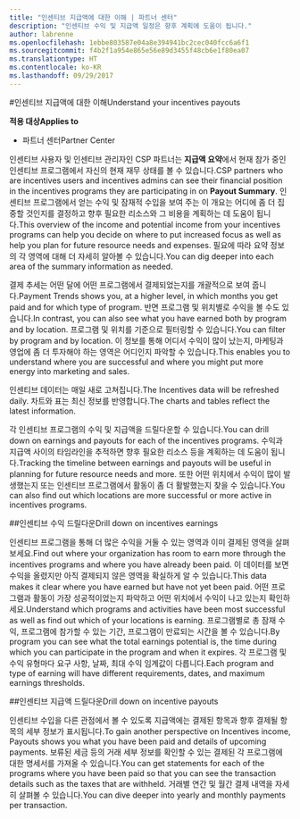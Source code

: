 ```yaml
---
title: "인센티브 지급액에 대한 이해 | 파트너 센터"
description: "인센티브 수익 및 지급액 일정은 향후 계획에 도움이 됩니다."
author: labrenne
ms.openlocfilehash: 1ebbe803587e04a8e394941bc2cec040fcc6a6f1
ms.sourcegitcommit: f4b2f1a954e865e56e89d3455f48cb6e1f80ea07
ms.translationtype: HT
ms.contentlocale: ko-KR
ms.lasthandoff: 09/29/2017
---
```

#<a name="understand-your-incentives-payouts"></a><span data-ttu-id="1623f-103">인센티브 지급액에 대한 이해</span><span class="sxs-lookup"><span data-stu-id="1623f-103">Understand your incentives payouts</span></span>

**<span data-ttu-id="1623f-104">적용 대상</span><span class="sxs-lookup"><span data-stu-id="1623f-104">Applies to</span></span>**

-  <span data-ttu-id="1623f-105">파트너 센터</span><span class="sxs-lookup"><span data-stu-id="1623f-105">Partner Center</span></span>


<span data-ttu-id="1623f-106">인센티브 사용자 및 인센티브 관리자인 CSP 파트너는 **지급액 요약**에서 현재 참가 중인 인센티브 프로그램에서 자신의 현재 재무 상태를 볼 수 있습니다.</span><span class="sxs-lookup"><span data-stu-id="1623f-106">CSP partners who are incentives users and incentives admins can see their financial position in the incentives programs they are participating in on **Payout Summary**.</span></span> <span data-ttu-id="1623f-107">인센티브 프로그램에서 얻는 수익 및 잠재적 수입을 보여 주는 이 개요는 어디에 좀 더 집중할 것인지를 결정하고 향후 필요한 리소스와 그 비용을 계획하는 데 도움이 됩니다.</span><span class="sxs-lookup"><span data-stu-id="1623f-107">This overview of the income and potential income from your incentives programs can help you decide on where to put increased focus as well as help you plan for future resource needs and expenses.</span></span> <span data-ttu-id="1623f-108">필요에 따라 요약 정보의 각 영역에 대해 더 자세히 알아볼 수 있습니다.</span><span class="sxs-lookup"><span data-stu-id="1623f-108">You can dig deeper into each area of the summary information as needed.</span></span> 

<span data-ttu-id="1623f-109">결제 추세는 어떤 달에 어떤 프로그램에서 결제되었는지를 개괄적으로 보여 줍니다.</span><span class="sxs-lookup"><span data-stu-id="1623f-109">Payment Trends shows you, at a higher level, in which months you get paid and for which type of program.</span></span> <span data-ttu-id="1623f-110">반면 프로그램 및 위치별로 수익을 볼 수도 있습니다.</span><span class="sxs-lookup"><span data-stu-id="1623f-110">In contrast, you can also see what you have earned both by program and by location.</span></span> <span data-ttu-id="1623f-111">프로그램 및 위치를 기준으로 필터링할 수 있습니다.</span><span class="sxs-lookup"><span data-stu-id="1623f-111">You can filter by program and by location.</span></span> <span data-ttu-id="1623f-112">이 정보를 통해 어디서 수익이 많이 났는지, 마케팅과 영업에 좀 더 투자해야 하는 영역은 어디인지 파악할 수 있습니다.</span><span class="sxs-lookup"><span data-stu-id="1623f-112">This enables you to understand where you are successful and where you might put more energy into marketing and sales.</span></span>

<span data-ttu-id="1623f-113">인센티브 데이터는 매일 새로 고쳐집니다.</span><span class="sxs-lookup"><span data-stu-id="1623f-113">The Incentives data will be refreshed daily.</span></span> <span data-ttu-id="1623f-114">차트와 표는 최신 정보를 반영합니다.</span><span class="sxs-lookup"><span data-stu-id="1623f-114">The charts and tables reflect the latest information.</span></span>

<span data-ttu-id="1623f-115">각 인센티브 프로그램의 수익 및 지급액을 드릴다운할 수 있습니다.</span><span class="sxs-lookup"><span data-stu-id="1623f-115">You can drill down on earnings and payouts for each of the incentives programs.</span></span> <span data-ttu-id="1623f-116">수익과 지급액 사이의 타임라인을 추적하면 향후 필요한 리소스 등을 계획하는 데 도움이 됩니다.</span><span class="sxs-lookup"><span data-stu-id="1623f-116">Tracking the timeline between earnings and payouts will be useful in planning for future resource needs and more.</span></span> <span data-ttu-id="1623f-117">또한 어떤 위치에서 수익이 많이 발생했는지 또는 인센티브 프로그램에서 활동이 좀 더 활발했는지 찾을 수 있습니다.</span><span class="sxs-lookup"><span data-stu-id="1623f-117">You can also find out which locations are more successful or more active in incentives programs.</span></span> 

##<a name="drill-down-on-incentives-earnings"></a><span data-ttu-id="1623f-118">인센티브 수익 드릴다운</span><span class="sxs-lookup"><span data-stu-id="1623f-118">Drill down on incentives earnings</span></span>

<span data-ttu-id="1623f-119">인센티브 프로그램을 통해 더 많은 수익을 거둘 수 있는 영역과 이미 결제된 영역을 살펴보세요.</span><span class="sxs-lookup"><span data-stu-id="1623f-119">Find out where your organization has room to earn more through the incentives programs and where you have already been paid.</span></span> <span data-ttu-id="1623f-120">이 데이터를 보면 수익을 올렸지만 아직 결제되지 않은 영역을 확실하게 알 수 있습니다.</span><span class="sxs-lookup"><span data-stu-id="1623f-120">This data makes it clear where you have earned but have not yet been paid.</span></span>  <span data-ttu-id="1623f-121">어떤 프로그램과 활동이 가장 성공적이었는지 파악하고 어떤 위치에서 수익이 나고 있는지 확인하세요.</span><span class="sxs-lookup"><span data-stu-id="1623f-121">Understand which programs and activities have been most successful as well as find out which of your locations is earning.</span></span> <span data-ttu-id="1623f-122">프로그램별로 총 잠재 수익, 프로그램에 참가할 수 있는 기간, 프로그램이 만료되는 시간을 볼 수 있습니다.</span><span class="sxs-lookup"><span data-stu-id="1623f-122">By program you can see what the total earnings potential is, the time during which you can participate in the program and when it expires.</span></span> <span data-ttu-id="1623f-123">각 프로그램 및 수익 유형마다 요구 사항, 날짜, 최대 수익 임계값이 다릅니다.</span><span class="sxs-lookup"><span data-stu-id="1623f-123">Each program and type of earning will have different requirements, dates, and maximum earnings thresholds.</span></span> 

##<a name="drill-down-on-incentive-payouts"></a><span data-ttu-id="1623f-124">인센티브 지급액 드릴다운</span><span class="sxs-lookup"><span data-stu-id="1623f-124">Drill down on incentive payouts</span></span>

<span data-ttu-id="1623f-125">인센티브 수입을 다른 관점에서 볼 수 있도록 지급액에는 결제된 항목과 향후 결제될 항목의 세부 정보가 표시됩니다.</span><span class="sxs-lookup"><span data-stu-id="1623f-125">To gain another perspective on Incentives income, Payouts shows you what you have been paid and details of upcoming payments.</span></span> <span data-ttu-id="1623f-126">보류된 세금 등의 거래 세부 정보를 확인할 수 있는 결제된 각 프로그램에 대한 명세서를 가져올 수 있습니다.</span><span class="sxs-lookup"><span data-stu-id="1623f-126">You can get statements for each of the programs where you have been paid so that you can see the transaction details such as the taxes that are withheld.</span></span> <span data-ttu-id="1623f-127">거래별 연간 및 월간 결제 내역을 자세히 살펴볼 수 있습니다.</span><span class="sxs-lookup"><span data-stu-id="1623f-127">You can dive deeper into yearly and monthly payments per transaction.</span></span>